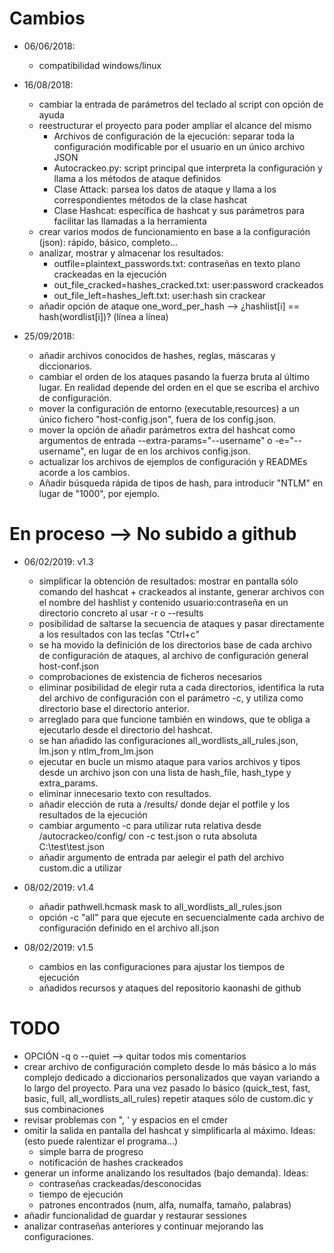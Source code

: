 # Cambios
* 06/06/2018:
	* compatibilidad windows/linux

* 16/08/2018:
	* cambiar la entrada de parámetros del teclado al script con opción de ayuda
	* reestructurar el proyecto para poder ampliar el alcance del mismo
		* Archivos de configuración de la ejecución: separar toda la configuración modificable por el usuario en un único archivo JSON
		* Autocrackeo.py: script principal que interpreta la configuración y llama a los métodos de ataque definidos
		* Clase Attack: parsea los datos de ataque y llama a los correspondientes métodos de la clase hashcat
		* Clase Hashcat: específica de hashcat y sus parámetros para facilitar las llamadas a la herramienta
	* crear varios modos de funcionamiento en base a la configuración (json): rápido, básico, completo...
	* analizar, mostrar y almacenar los resultados:
		* outfile=plaintext_passwords.txt: contraseñas en texto plano crackeadas en la ejecución
		* out_file_cracked=hashes_cracked.txt: user:password crackeados
		* out_file_left=hashes_left.txt: user:hash sin crackear
	* añadir opción de ataque one_word_per_hash --> ¿hashlist[i] == hash(wordlist[i])? (línea a línea)

* 25/09/2018:
	* añadir archivos conocidos de hashes, reglas, máscaras y diccionarios.
	* cambiar el orden de los ataques pasando la fuerza bruta al último lugar. En realidad depende del orden en el que se escriba el archivo de configuración.
	* mover la configuración de entorno (executable,resources) a un único fichero "host-config.json", fuera de los config.json.
	* mover la opción de añadir parámetros extra del hashcat como argumentos de entrada --extra-params="--username" o -e="--username", en lugar de en los archivos config.json.
	* actualizar los archivos de ejemplos de configuración y READMEs acorde a los cambios.
	* Añadir búsqueda rápida de tipos de hash, para introducir "NTLM" en lugar de "1000", por ejemplo.

# En proceso --> No subido a github

* 06/02/2019: v1.3
	* simplificar la obtención de resultados: mostrar en pantalla sólo comando del hashcat + crackeados al instante, generar archivos con el nombre del hashlist y contenido usuario:contraseña en un directorio concreto al usar -r o --results
	* posibilidad de saltarse la secuencia de ataques y pasar directamente a los resultados con las teclas "Ctrl+c"
	* se ha movido la definición de los directorios base de cada archivo de configuración de ataques, al archivo de configuración general host-conf.json
	* comprobaciones de existencia de ficheros necesarios
	* eliminar posibilidad de elegir ruta a cada directorios, identifica la ruta del archivo de configuración con el parámetro -c, y utiliza como directorio base el directorio anterior.
	* arreglado para que funcione también en windows, que te obliga a ejecutarlo desde el directorio del hashcat.
	* se han añadido las configuraciones all_wordlists_all_rules.json, lm.json y ntlm_from_lm.json
	* ejecutar en bucle un mismo ataque para varios archivos y tipos desde un archivo json con una lista de hash_file, hash_type y extra_params.
	* eliminar innecesario texto con resultados.
	* añadir elección de ruta a /results/ donde dejar el potfile y los resultados de la ejecución
	* cambiar argumento -c para utilizar ruta relativa desde /autocrackeo/config/ con -c test.json o ruta absoluta C:\test\test.json
	* añadir argumento de entrada par aelegir el path del archivo custom.dic a utilizar

* 08/02/2019: v1.4
	* añadir pathwell.hcmask mask to all_wordlists_all_rules.json
	* opción -c "all" para que ejecute en secuencialmente cada archivo de configuración definido en el archivo all.json


* 08/02/2019: v1.5
	* cambios en las configuraciones para ajustar los tiempos de ejecución
	* añadidos recursos y ataques del repositorio kaonashi de github


# TODO
* OPCIÓN -q o --quiet --> quitar todos mis comentarios
* crear archivo de configuración completo desde lo más básico a lo más complejo dedicado a diccionarios personalizados que vayan variando a lo largo del proyecto. Para una vez pasado lo básico (quick_test, fast, basic, full, all_wordlists_all_rules) repetir ataques sólo de custom.dic y sus combinaciones
* revisar problemas con ", ' y espacios en el cmder
* omitir la salida en pantalla del hashcat y simplificarla al máximo. Ideas: (esto puede ralentizar el programa...)
	* simple barra de progreso
	* notificación de hashes crackeados
* generar un informe analizando los resultados (bajo demanda). Ideas:
	* contraseñas crackeadas/desconocidas
	* tiempo de ejecución
	* patrones encontrados (num, alfa, numalfa, tamaño, palabras)
* añadir funcionalidad de guardar y restaurar sessiones
* analizar contraseñas anteriores y continuar mejorando las configuraciones.